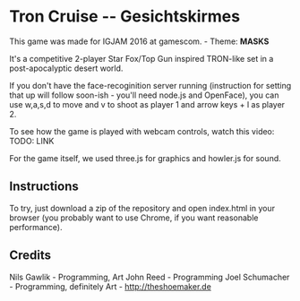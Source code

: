 # Tron Cruise -- Gesichtskirmes

This game was made for IGJAM 2016 at gamescom. - Theme: **MASKS**

It's a competitive 2-player Star Fox/Top Gun inspired TRON-like set in a post-apocalyptic desert world. 

If you don't have the face-recoginition server running (instruction for setting that up will follow soon-ish - you'll need node.js and OpenFace), you can use w,a,s,d to move and v to shoot as player 1 and arrow keys + l as player 2.

To see how the game is played with webcam controls, watch this video:
TODO: LINK

For the game itself, we used three.js for graphics and howler.js for sound.

## Instructions
To try, just download a zip of the repository and open index.html in your browser (you probably want to use Chrome, if you want reasonable performance).

## Credits
Nils Gawlik - Programming, Art
John Reed - Programming
Joel Schumacher - Programming, definitely Art - http://theshoemaker.de